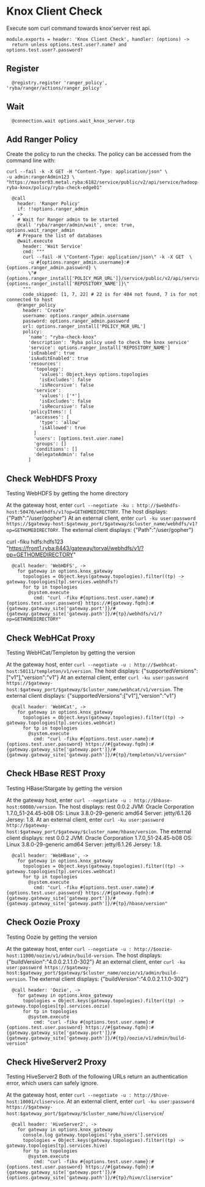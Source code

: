 
# Knox Client Check

Execute som curl command towards knox'server rest api.
    
    module.exports = header: 'Knox Client Check', handler: (options) ->
      return unless options.test.user?.name? and options.test.user?.password?

## Register
      
      @registry.register 'ranger_policy', 'ryba/ranger/actions/ranger_policy'

## Wait
      
      @connection.wait options.wait_knox_server.tcp

## Add Ranger Policy

Create the policy to run the checks. The policy can be accessed from the command
line with: 

```
curl --fail -k -X GET -H "Content-Type: application/json" \
-u admin:rangerAdmin123 \
"https://master03.metal.ryba:6182/service/public/v2/api/service/hadoop-ryba-knox/policy/ryba-check-edge01"
```
      
      @call
        header: 'Ranger Policy'
        if: !!options.ranger_admin
      , ->
        # Wait for Ranger admin to be started
        @call 'ryba/ranger/admin/wait', once: true, options.wait_ranger_admin
        # Prepare the list of databases
        @wait.execute
          header: 'Wait Service'
          cmd: """
          curl --fail -H \"Content-Type: application/json\" -k -X GET  \
            -u #{options.ranger_admin.username}:#{options.ranger_admin.password} \
            \"#{options.ranger_install['POLICY_MGR_URL']}/service/public/v2/api/service/name/#{options.ranger_install['REPOSITORY_NAME']}\"
          """
          code_skipped: [1, 7, 22] # 22 is for 404 not found, 7 is for not connected to host
        @ranger_policy
          header: 'Create'
          username: options.ranger_admin.username
          password: options.ranger_admin.password
          url: options.ranger_install['POLICY_MGR_URL']
          policy:
            'name': "ryba-check-knox"
            'description': 'Ryba policy used to check the knox service'
            'service': options.ranger_install['REPOSITORY_NAME']
            'isEnabled': true
            'isAuditEnabled': true
            'resources':
              'topology':
                'values': Object.keys options.topologies
                'isExcludes': false
                'isRecursive': false
              'service':
                'values': ['*']
                'isExcludes': false
                'isRecursive': false
            'policyItems': [
              'accesses': [
                'type': 'allow'
                'isAllowed': true
              ]
              'users': [options.test.user.name]
              'groups': []
              'conditions': []
              'delegateAdmin': false
            ]


## Check WebHDFS Proxy

Testing WebHDFS by getting the home directory

At the gateway host, enter `curl --negotiate -ku : http://$webhdfs-host:50470/webhdfs/v1?op=GETHOMEDIRECTORY`. 
The host displays: {"Path":"/user/gopher"}
At an external client, enter `curl -ku user:password https://$gateway-host:$gateway_port/$gateway/$cluster_name/webhdfs/v1?op=GETHOMEDIRECTORY`.
The external client displays: {"Path":"/user/gopher"}

curl -fiku hdfs:hdfs123 "https://front1.ryba:8443/gateway/torval/webhdfs/v1/?op=GETHOMEDIRECTORY"

      @call header: 'WebHDFS', ->
        for gateway in options.knox_gateway
          topologies = Object.keys(gateway.topologies).filter((tp) -> gateway.topologies[tp].services.webhdfs?)
          for tp in topologies
            @system.execute
              cmd: "curl -fiku #{options.test.user.name}:#{options.test.user.password} https://#{gateway.fqdn}:#{gateway.gateway_site['gateway.port']}/#{gateway.gateway_site['gateway.path']}/#{tp}/webhdfs/v1/?op=GETHOMEDIRECTORY"

## Check WebHCat Proxy

Testing WebHCat/Templeton by getting the version

At the gateway host, enter `curl --negotiate -u : http://$webhcat-host:50111/templeton/v1/version`.
The host displays: {"supportedVersions":["v1"],"version":"v1"}
At an external client, enter `curl -ku user:password https://$gateway-host:$gateway_port/$gateway/$cluster_name/webhcat/v1/version`.
The external client displays: {"supportedVersions":["v1"],"version":"v1"}

      @call header: 'WebHCat', ->
        for gateway in options.knox_gateway
          topologies = Object.keys(gateway.topologies).filter((tp) -> gateway.topologies[tp].services.webhcat)
          for tp in topologies
            @system.execute
              cmd: "curl -fiku #{options.test.user.name}:#{options.test.user.password} https://#{gateway.fqdn}:#{gateway.gateway_site['gateway.port']}/#{gateway.gateway_site['gateway.path']}/#{tp}/templeton/v1/version"

## Check HBase REST Proxy

Testing HBase/Stargate by getting the version

At the gateway host, enter `curl --negotiate -u : http://$hbase-host:60080/version`.
The host displays:
rest 0.0.2 JVM: Oracle Corporation 1.7.0_51-24.45-b08 OS: Linux 3.8.0-29-generic amd64 Server: jetty/6.1.26 Jersey: 1.8.
At an external client, enter `curl -ku user:password http://$gateway-host:$gateway_port/$gateway/$cluster_name/hbase/version`.
The external client displays:
rest 0.0.2 JVM: Oracle Corporation 1.7.0_51-24.45-b08 OS: Linux 3.8.0-29-generic amd64 Server: jetty/6.1.26 Jersey: 1.8.

      @call header: 'WebHBase', ->
        for gateway in options.knox_gateway
          topologies = Object.keys(gateway.topologies).filter((tp) -> gateway.topologies[tp].services.webhcat)
          for tp in topologies
            @system.execute
              cmd: "curl -fiku #{options.test.user.name}:#{options.test.user.password} https://#{gateway.fqdn}:#{gateway.gateway_site['gateway.port']}/#{gateway.gateway_site['gateway.path']}/#{tp}/hbase/version"

## Check Oozie Proxy

Testing Oozie by getting the version

At the gateway host, enter `curl --negotiate -u : http://$oozie-host:11000/oozie/v1/admin/build-version`. 
The host displays:
{"buildVersion":"4.0.0.2.1.1.0-302"} 
At an external client, enter `curl -ku user:password https://$gateway-host:$gateway_port/$gateway/$cluster_name/oozie/v1/admin/build-version`.
The external client displays:
{"buildVersion":"4.0.0.2.1.1.0-302"}

      @call header: 'Oozie', ->
        for gateway in options.knox_gateway
          topologies = Object.keys(gateway.topologies).filter((tp) -> gateway.topologies[tp].services.oozie)
          for tp in topologies
            @system.execute
              cmd: "curl -fiku #{options.test.user.name}:#{options.test.user.password} https://#{gateway.fqdn}:#{gateway.gateway_site['gateway.port']}/#{gateway.gateway_site['gateway.path']}/#{tp}/oozie/v1/admin/build-version"

## Check HiveServer2 Proxy

Testing HiveServer2
Both of the following URLs return an authentication error, which users can safely ignore.

At the gateway host, enter `curl --negotiate -u : http://$hive-host:10001/cliservice`.
At an external client, enter `curl -ku user:password https://$gateway-host:$gateway_port/$gateway/$cluster_name/hive/cliservice`/

      @call header: 'HiveServer2', ->
        for gateway in options.knox_gateway
          console.log gateway.topologies['ryba_users'].services
          topologies = Object.keys(gateway.topologies).filter((tp) -> gateway.topologies[tp].services.hive)
          for tp in topologies
            @system.execute
              cmd: "curl -fiku #{options.test.user.name}:#{options.test.user.password} https://#{gateway.fqdn}:#{gateway.gateway_site['gateway.port']}/#{options.gateway_site['gateway.path']}/#{tp}/hive/cliservice"

[doc]: http://docs.hortonworks.com/HDPDocuments/HDP2/HDP-2.2.8/bk_Knox_Gateway_Admin_Guide/content/validating_service_connectivity.html
